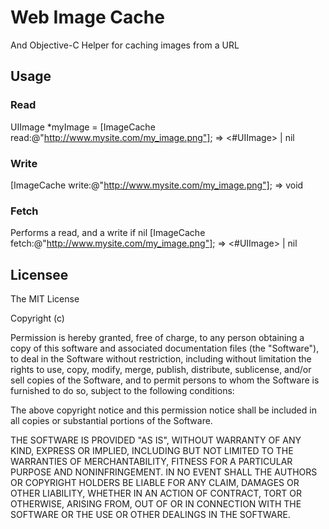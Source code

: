 # Web Image Cache
And Objective-C Helper for caching images from a URL

## Usage

### Read
UIImage *myImage = [ImageCache read:@"http://www.mysite.com/my_image.png"];
=> <#UIImage> | nil

### Write
[ImageCache write:@"http://www.mysite.com/my_image.png"];
=> void

### Fetch
Performs a read, and a write if nil
[ImageCache fetch:@"http://www.mysite.com/my_image.png"];
=> <#UIImage> | nil

## Licensee

The MIT License

Copyright (c) <year> <copyright holders>

Permission is hereby granted, free of charge, to any person obtaining a copy
of this software and associated documentation files (the "Software"), to deal
in the Software without restriction, including without limitation the rights
to use, copy, modify, merge, publish, distribute, sublicense, and/or sell
copies of the Software, and to permit persons to whom the Software is
furnished to do so, subject to the following conditions:

The above copyright notice and this permission notice shall be included in
all copies or substantial portions of the Software.

THE SOFTWARE IS PROVIDED "AS IS", WITHOUT WARRANTY OF ANY KIND, EXPRESS OR
IMPLIED, INCLUDING BUT NOT LIMITED TO THE WARRANTIES OF MERCHANTABILITY,
FITNESS FOR A PARTICULAR PURPOSE AND NONINFRINGEMENT. IN NO EVENT SHALL THE
AUTHORS OR COPYRIGHT HOLDERS BE LIABLE FOR ANY CLAIM, DAMAGES OR OTHER
LIABILITY, WHETHER IN AN ACTION OF CONTRACT, TORT OR OTHERWISE, ARISING FROM,
OUT OF OR IN CONNECTION WITH THE SOFTWARE OR THE USE OR OTHER DEALINGS IN
THE SOFTWARE.